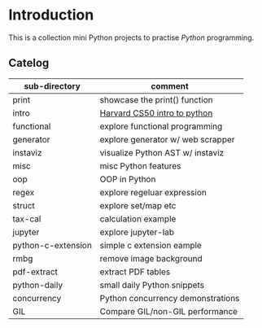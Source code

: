 # Introduction

This is a collection mini Python projects to practise *Python* programming.

## Catelog

| sub-directory      | comment                            |
| ------------------ | ---------------------------------- |
| print              | showcase the print() function      |
| intro              | [Harvard CS50 intro to python][1]  |
| functional         | explore functional programming     |
| generator          | explore generator w/ web scrapper  |
| instaviz           | visualize Python AST w/ instaviz   |
| misc               | misc Python features               |
| oop                | OOP in Python                      |
| regex              | explore regeluar expression        |
| struct             | explore set/map etc                |
| tax-cal            | calculation example                |
| jupyter            | explore jupyter-lab                |
| python-c-extension | simple c extension eample          |
| rmbg               | remove image background            |
| pdf-extract        | extract PDF tables                 |
| python-daily       | small daily Python snippets        |
| concurrency        | Python concurrency demonstrations  |
| GIL                | Compare GIL/non-GIL performance    |

[1]: https://www.youtube.com/watch?v=nLRL_NcnK-4
